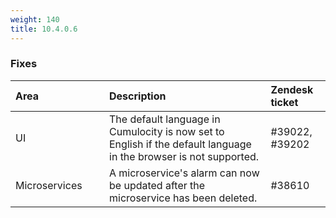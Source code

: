 ```yaml
---
weight: 140
title: 10.4.0.6
---
```


### Fixes

<table>
<colgroup><col width="150">
</colgroup><thead>
<tr>
<th style="text-align:left">Area</th>
<th style="text-align:left">Description</th>
<th style="text-align:left">Zendesk ticket</th>
</tr>
</thead>
<tbody>
<td style="text-align:left">UI</td>
<td style="text-align:left">The default language in Cumulocity is now set to English if the default language in the browser is not supported.</td>
<td style="text-align:left">#39022, #39202</td>
</tr>
<tr>
<td style="text-align:left">Microservices</td>
<td style="text-align:left">A microservice's alarm can now be updated after the microservice has been deleted.</td>
<td>#38610</td>
</tr>
</tbody>
</table>
